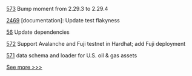 
[573](https://github.com/hyperledger-labs/blockchain-carbon-accounting/pull/573) Bump moment from 2.29.3 to 2.29.4

[2469](https://github.com/hyperledger/iroha/pull/2469) [documentation]: Update test flakyness

[56](https://github.com/hyperledger/fabric-chaincode-go/pull/56) Update dependencies

[572](https://github.com/hyperledger-labs/blockchain-carbon-accounting/pull/572) Support Avalanche and Fuji testnet in Hardhat; add Fuji deployment

[571](https://github.com/hyperledger-labs/blockchain-carbon-accounting/pull/571) data schema and loader for U.S. oil & gas assets


[See more >>>](https://start-here.hyperledger.org/pull-requests)
